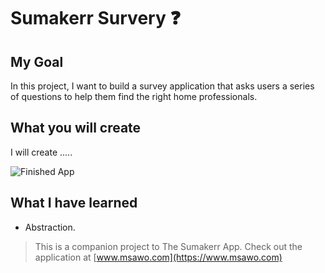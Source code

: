 # Sumakerr Survery ❓

## My Goal

In this project, I want to build a survey application that asks users a series of questions to help them find the right home professionals. 


## What you will create

I will create .....

![Finished App](https://github.com/londonappbrewery/Images/blob/master/quizzler-demo.gif)

## What I have learned

- Abstraction.



>This is a companion project to The Sumakerr App. Check out the application at [www.msawo.com](https://www.msawo.com)
